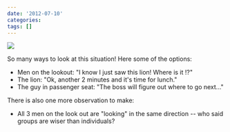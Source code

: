 ```yaml
---
date: '2012-07-10'
categories:
tags: []
---
```


![]({{urls.media}}/Looking_Lrg_728x485.jpg)

So many ways to look at this situation! Here some of the options: 

- Men on the lookout: "I know I just saw this lion! Where is it !?"
- The lion: "Ok, another 2 minutes and it's time for lunch."
- The guy in passenger seat: "The boss will figure out where to go next..."

There is also one more observation to make:

- All 3 men on the look out are "looking" in the same direction -- who said groups are wiser than individuals?